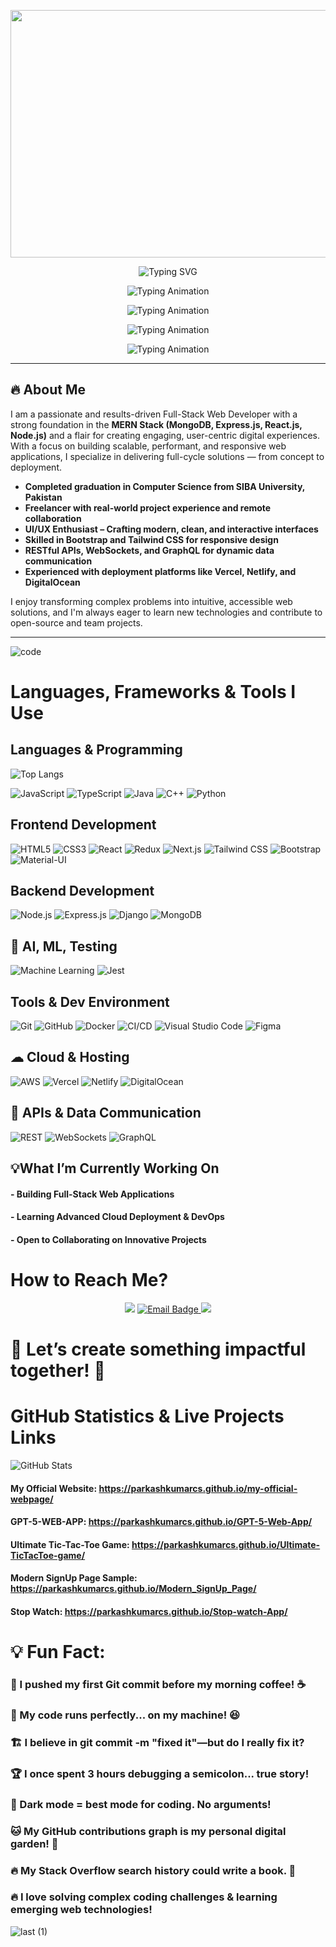 <!-- Banner Image -->
<p align="center">
<img width="1584" height="396" alt="banner2" src="https://github.com/user-attachments/assets/520bfd3e-648b-491f-aa71-4715b0a1f7a4" />

</p>

<!-- Line 1 -->
<p align="center">
  <img src="https://readme-typing-svg.herokuapp.com?font=Fira+Code&size=20&duration=3000&pause=1000&color=ed02d6&center=true&vCenter=true&multiline=true&lines=Hi+There!+👋+I'm+Parkash+Kumar;" alt="Typing SVG" />
</p>

<!-- Line 2 (starts after 3s + 1s from above) -->
<p align="center">
  <img src="https://readme-typing-svg.herokuapp.com?font=Fira+Code&size=20&duration=3000&pause=1000&color=ed02d6&center=true&vCenter=true&lines=MERN+Stack+Developer" alt="Typing Animation" />
</p>

<!-- Line 3 (starts after 3s + 1s + 3s + 1s) -->
<p align="center">
  <img src="https://readme-typing-svg.herokuapp.com?font=Fira+Code&size=20&duration=3000&pause=1000&color=ed02d6&center=true&vCenter=true&lines=Full-Stack+Engineer" alt="Typing Animation" />
</p>

<!-- Line 4 (starts after 12s total so far) -->
<p align="center">
  <img src="https://readme-typing-svg.herokuapp.com?font=Fira+Code&size=20&duration=3000&pause=1000&color=ed02d6&center=true&vCenter=true&lines=UI%2FUX+Designer" alt="Typing Animation" />
</p>

<!-- Line 5 (starts after 16s total so far) -->
<p align="center">
  <img src="https://readme-typing-svg.herokuapp.com?font=Fira+Code&size=20&duration=3000&pause=1000&color=ed02d6&center=true&vCenter=true&lines=Web+Developer" alt="Typing Animation" />
</p>


---

## 🔥 About Me

I am a passionate and results-driven Full-Stack Web Developer with a strong foundation in the **MERN Stack (MongoDB, Express.js, React.js, Node.js)** and a flair for creating engaging, user-centric digital experiences. With a focus on building scalable, performant, and responsive web applications, I specialize in delivering full-cycle solutions — from concept to deployment.

- **Completed graduation in Computer Science from SIBA University, Pakistan**  
- **Freelancer with real-world project experience and remote collaboration**  
-  **UI/UX Enthusiast – Crafting modern, clean, and interactive interfaces**  
-  **Skilled in Bootstrap and Tailwind CSS for responsive design**  
- **RESTful APIs, WebSockets, and GraphQL for dynamic data communication**  
- **Experienced with deployment platforms like Vercel, Netlify, and DigitalOcean**

I enjoy transforming complex problems into intuitive, accessible web solutions, and I'm always eager to learn new technologies and contribute to open-source and team projects.


---
![code](https://github.com/user-attachments/assets/1ea0d6c9-09fe-432a-9575-1ec8bed77696)
#  Languages, Frameworks & Tools I Use

## Languages & Programming
![Top Langs](https://github-readme-stats.vercel.app/api/top-langs/?username=parkashkumarcs&layout=compact&theme=orange)

![JavaScript](https://img.shields.io/badge/JavaScript-F7DF1E?style=for-the-badge&logo=javascript&logoColor=black)
![TypeScript](https://img.shields.io/badge/TypeScript-007ACC?style=for-the-badge&logo=typescript&logoColor=white)
![Java](https://img.shields.io/badge/Java-ED8B00?style=for-the-badge&logo=java&logoColor=white)
![C++](https://img.shields.io/badge/C++-00599C?style=for-the-badge&logo=cplusplus&logoColor=white)
![Python](https://img.shields.io/badge/Python-3776AB?style=for-the-badge&logo=python&logoColor=white)


## Frontend Development
![HTML5](https://img.shields.io/badge/HTML5-E34F26?style=for-the-badge&logo=html5&logoColor=white)
![CSS3](https://img.shields.io/badge/CSS3-1572B6?style=for-the-badge&logo=css3&logoColor=white)
![React](https://img.shields.io/badge/React-20232A?style=for-the-badge&logo=react&logoColor=61DAFB)
![Redux](https://img.shields.io/badge/Redux-593D88?style=for-the-badge&logo=redux&logoColor=white)
![Next.js](https://img.shields.io/badge/Next.js-000000?style=for-the-badge&logo=next.js&logoColor=white)
![Tailwind CSS](https://img.shields.io/badge/Tailwind_CSS-38B2AC?style=for-the-badge&logo=tailwind-css&logoColor=white)
![Bootstrap](https://img.shields.io/badge/Bootstrap-7952B3?style=for-the-badge&logo=bootstrap&logoColor=white)
![Material-UI](https://img.shields.io/badge/MUI-007FFF?style=for-the-badge&logo=mui&logoColor=white)

## Backend Development
![Node.js](https://img.shields.io/badge/Node.js-339933?style=for-the-badge&logo=nodedotjs&logoColor=white)
![Express.js](https://img.shields.io/badge/Express.js-000000?style=for-the-badge&logo=express&logoColor=white)
![Django](https://img.shields.io/badge/Django-092E20?style=for-the-badge&logo=django&logoColor=white)
![MongoDB](https://img.shields.io/badge/MongoDB-4EA94B?style=for-the-badge&logo=mongodb&logoColor=white)

## 🧠 AI, ML, Testing

![Machine Learning](https://img.shields.io/badge/Machine%20Learning-009688?style=for-the-badge&logo=python&logoColor=white)
![Jest](https://img.shields.io/badge/Jest-C21325?style=for-the-badge&logo=jest&logoColor=white)



## Tools & Dev Environment

![Git](https://img.shields.io/badge/Git-F05032?style=for-the-badge&logo=git&logoColor=white)
![GitHub](https://img.shields.io/badge/GitHub-181717?style=for-the-badge&logo=github&logoColor=white)
![Docker](https://img.shields.io/badge/Docker-2496ED?style=for-the-badge&logo=docker&logoColor=white)
![CI/CD](https://img.shields.io/badge/CI%2FCD-0A0A0A?style=for-the-badge&logo=githubactions&logoColor=white)
![Visual Studio Code](https://img.shields.io/badge/VS%20Code-007ACC?style=for-the-badge&logo=visualstudiocode&logoColor=white)
![Figma](https://img.shields.io/badge/Figma-F24E1E?style=for-the-badge&logo=figma&logoColor=white)

## ☁ Cloud & Hosting

![AWS](https://img.shields.io/badge/AWS-FF9900?style=for-the-badge&logo=amazonaws&logoColor=white)
![Vercel](https://img.shields.io/badge/Vercel-000000?style=for-the-badge&logo=vercel&logoColor=white)
![Netlify](https://img.shields.io/badge/Netlify-00C7B7?style=for-the-badge&logo=netlify&logoColor=white)
![DigitalOcean](https://img.shields.io/badge/DigitalOcean-0080FF?style=for-the-badge&logo=digitalocean&logoColor=white)

## 📡 APIs & Data Communication

![REST](https://img.shields.io/badge/REST-02569B?style=for-the-badge&logo=rest&logoColor=white)
![WebSockets](https://img.shields.io/badge/WebSockets-35495E?style=for-the-badge&logo=socketdotio&logoColor=white)
![GraphQL](https://img.shields.io/badge/GraphQL-E10098?style=for-the-badge&logo=graphql&logoColor=white)


## 💡What I’m Currently Working On
#### - Building Full-Stack Web Applications
#### - Learning Advanced Cloud Deployment & DevOps
#### - Open to Collaborating on Innovative Projects
#  How to Reach Me?
<p align="center">
  <a href="https://www.linkedin.com/in/parkashkumar/"><img src="https://img.shields.io/badge/LinkedIn-blue?style=for-the-badge&logo=linkedin" /></a>
  <a href="mailto:parkashkumar&#46;bscs&#46;official&#64;gmail&#46;com">
    <img src="https://img.shields.io/badge/Email-Me-green?style=for-the-badge&logo=gmail&logoColor=white" alt="Email Badge" />
  </a>
  <a href="https://parkashkumarcs.github.io/my-official-webpage/"><img src="https://img.shields.io/badge/Portfolio-000?style=for-the-badge&logo=vercel&logoColor=white" /></a>
</p>

# 🚀 Let’s create something impactful together! 🚀

# GitHub Statistics & Live Projects Links
![GitHub Stats](https://github-readme-stats.vercel.app/api?username=parkashkumarcs&show_icons=true&theme=orange)
#### My Official Website: https://parkashkumarcs.github.io/my-official-webpage/
#### GPT-5-WEB-APP: https://parkashkumarcs.github.io/GPT-5-Web-App/
#### Ultimate Tic-Tac-Toe Game: https://parkashkumarcs.github.io/Ultimate-TicTacToe-game/
#### Modern SignUp Page Sample: https://parkashkumarcs.github.io/Modern_SignUp_Page/
#### Stop Watch: https://parkashkumarcs.github.io/Stop-watch-App/


# 💡 Fun Fact:
### 🚀 I pushed my first Git commit before my morning coffee! ☕

### 🤖 My code runs perfectly... on my machine! 😆

### 🏗️ I believe in git commit -m "fixed it"—but do I really fix it?

### 🏆 I once spent 3 hours debugging a semicolon... true story!

### 🎨 Dark mode = best mode for coding. No arguments!

### 🐱 My GitHub contributions graph is my personal digital garden! 🌱

### 🔥 My Stack Overflow search history could write a book. 📖
### 🔥 I love solving complex coding challenges & learning emerging web technologies!


![last (1)](https://github.com/user-attachments/assets/9f798a0e-d74b-4d86-a5ea-adf3155b01b8)


<!--https://github.com/user-attachments/assets/1aa7507b-e950-46a7-b78a-9115ef012254 -->


